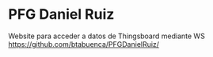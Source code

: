 # PFG Daniel Ruiz

Website para acceder a datos de Thingsboard mediante WS
https://github.com/btabuenca/PFGDanielRuiz/

